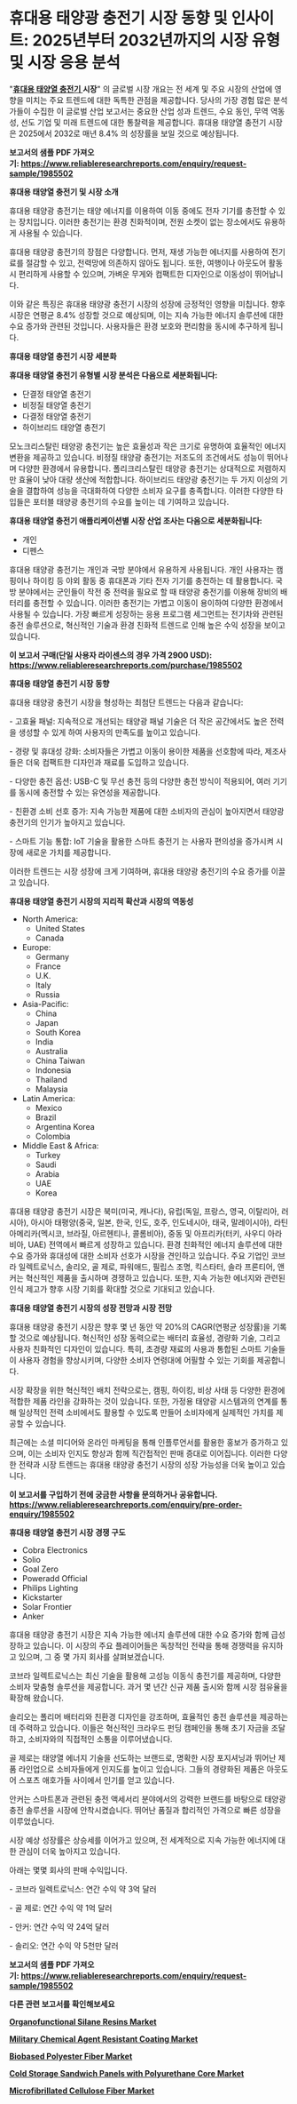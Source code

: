 <p><h1>휴대용 태양광 충전기 시장 동향 및 인사이트: 2025년부터 2032년까지의 시장 유형 및 시장 응용 분석</h1></p><p>"<strong><a href="https://www.reliableresearchreports.com/portable-solar-charger-r1985502?utm_campaign=106&utm_medium=7&utm_source=Github&utm_content=ia&utm_term=03042025&utm_id=portable-solar-charger">휴대용 태양열 충전기&nbsp;</a></strong><strong>시장</strong>" 의 글로벌 시장 개요는 전 세계 및 주요 시장의 산업에 영향을 미치는 주요 트렌드에 대한 독특한 관점을 제공합니다. 당사의 가장 경험 많은 분석가들이 수집한 이 글로벌 산업 보고서는 중요한 산업 성과 트렌드, 수요 동인, 무역 역동성, 선도 기업 및 미래 트렌드에 대한 통찰력을 제공합니다. 휴대용 태양열 충전기 시장은 2025에서 2032로 매년 8.4% 의 성장률을 보일 것으로 예상됩니다.&nbsp;</p>
<p><strong>보고서의 샘플 PDF 가져오기:&nbsp;<a href="https://www.reliableresearchreports.com/enquiry/request-sample/1985502?utm_campaign=106&utm_medium=7&utm_source=Github&utm_content=ia&utm_term=03042025&utm_id=portable-solar-charger">https://www.reliableresearchreports.com/enquiry/request-sample/1985502</a></strong></p>
<p><strong>휴대용 태양열 충전기 및 시장 소개</strong></p>
<p><p>휴대용 태양광 충전기는 태양 에너지를 이용하여 이동 중에도 전자 기기를 충전할 수 있는 장치입니다. 이러한 충전기는 환경 친화적이며, 전원 소켓이 없는 장소에서도 유용하게 사용될 수 있습니다. </p><p>휴대용 태양광 충전기의 장점은 다양합니다. 먼저, 재생 가능한 에너지를 사용하여 전기료를 절감할 수 있고, 전력망에 의존하지 않아도 됩니다. 또한, 여행이나 아웃도어 활동 시 편리하게 사용할 수 있으며, 가벼운 무게와 컴팩트한 디자인으로 이동성이 뛰어납니다. </p><p>이와 같은 특징은 휴대용 태양광 충전기 시장의 성장에 긍정적인 영향을 미칩니다. 향후 시장은 연평균 8.4% 성장할 것으로 예상되며, 이는 지속 가능한 에너지 솔루션에 대한 수요 증가와 관련된 것입니다. 사용자들은 환경 보호와 편리함을 동시에 추구하게 됩니다.</p></p>
<p><strong>휴대용 태양열 충전기 시장 세분화</strong></p>
<p><strong>휴대용 태양열 충전기 유형별 시장 분석은 다음으로 세분화됩니다:</strong></p>
<p><ul><li>단결정 태양열 충전기</li><li>비정질 태양열 충전기</li><li>다결정 태양열 충전기</li><li>하이브리드 태양열 충전기</li></ul></p>
<p><p>모노크리스탈린 태양광 충전기는 높은 효율성과 작은 크기로 유명하여 효율적인 에너지 변환을 제공하고 있습니다. 비정질 태양광 충전기는 저조도의 조건에서도 성능이 뛰어나며 다양한 환경에서 유용합니다. 폴리크리스탈린 태양광 충전기는 상대적으로 저렴하지만 효율이 낮아 대량 생산에 적합합니다. 하이브리드 태양광 충전기는 두 가지 이상의 기술을 결합하여 성능을 극대화하여 다양한 소비자 요구를 충족합니다. 이러한 다양한 타입들은 포터블 태양광 충전기의 수요를 높이는 데 기여하고 있습니다.</p></p>
<p><strong>휴대용 태양열 충전기 애플리케이션별 시장 산업 조사는 다음으로 세분화됩니다:</strong></p>
<p><ul><li>개인</li><li>디펜스</li></ul></p>
<p><p>휴대용 태양광 충전기는 개인과 국방 분야에서 유용하게 사용됩니다. 개인 사용자는 캠핑이나 하이킹 등 야외 활동 중 휴대폰과 기타 전자 기기를 충전하는 데 활용합니다. 국방 분야에서는 군인들이 작전 중 전력을 필요로 할 때 태양광 충전기를 이용해 장비의 배터리를 충전할 수 있습니다. 이러한 충전기는 가볍고 이동이 용이하여 다양한 환경에서 사용될 수 있습니다. 가장 빠르게 성장하는 응용 프로그램 세그먼트는 전기차와 관련된 충전 솔루션으로, 혁신적인 기술과 환경 친화적 트렌드로 인해 높은 수익 성장을 보이고 있습니다.</p></p>
<p><strong>이 보고서 구매(단일 사용자 라이센스의 경우 가격 2900 USD): <a href="https://www.reliableresearchreports.com/purchase/1985502?utm_campaign=106&utm_medium=7&utm_source=Github&utm_content=ia&utm_term=03042025&utm_id=portable-solar-charger">https://www.reliableresearchreports.com/purchase/1985502</a></strong></p>
<p><strong>휴대용 태양열 충전기 시장 동향</strong></p>
<p><p>휴대용 태양광 충전기 시장을 형성하는 최첨단 트렌드는 다음과 같습니다:</p><p>- 고효율 패널: 지속적으로 개선되는 태양광 패널 기술은 더 작은 공간에서도 높은 전력을 생성할 수 있게 하여 사용자의 만족도를 높이고 있습니다.</p><p>- 경량 및 휴대성 강화: 소비자들은 가볍고 이동이 용이한 제품을 선호함에 따라, 제조사들은 더욱 컴팩트한 디자인과 재료를 도입하고 있습니다.</p><p>- 다양한 충전 옵션: USB-C 및 무선 충전 등의 다양한 충전 방식이 적용되어, 여러 기기를 동시에 충전할 수 있는 유연성을 제공합니다.</p><p>- 친환경 소비 선호 증가: 지속 가능한 제품에 대한 소비자의 관심이 높아지면서 태양광 충전기의 인기가 높아지고 있습니다.</p><p>- 스마트 기능 통합: IoT 기술을 활용한 스마트 충전기 는 사용자 편의성을 증가시켜 시장에 새로운 가치를 제공합니다.</p><p>이러한 트렌드는 시장 성장에 크게 기여하며, 휴대용 태양광 충전기의 수요 증가를 이끌고 있습니다.</p></p>
<p><strong>휴대용 태양열 충전기 시장의 지리적 확산과 시장의 역동성</strong></p>
<p><ul>
    <li>
        North America:
        <ul>
            <li>United States</li>
            <li>Canada</li>
        </ul>
    </li>
    <li>
        Europe:
        <ul>
            <li>Germany</li>
            <li>France</li>
            <li>U.K.</li>
            <li>Italy</li>
            <li>Russia</li>
        </ul>
    </li>
    <li>
        Asia-Pacific:
        <ul>
            <li>China</li>
            <li>Japan</li>
            <li>South Korea</li>
            <li>India</li>
            <li>Australia</li>
            <li>China Taiwan</li>
            <li>Indonesia</li>
            <li>Thailand</li>
            <li>Malaysia</li>
        </ul>
    </li>
    <li>
        Latin America:
        <ul>
            <li>Mexico</li>
            <li>Brazil</li>
            <li>Argentina Korea</li>
            <li>Colombia</li>
        </ul>
    </li>
    <li>
        Middle East & Africa:
        <ul>
            <li>Turkey</li>
            <li>Saudi</li>
            <li>Arabia</li>
            <li>UAE</li>
            <li>Korea</li>
        </ul>
    </li>
    </ul></p>
<p><p>휴대용 태양광 충전기 시장은 북미(미국, 캐나다), 유럽(독일, 프랑스, 영국, 이탈리아, 러시아), 아시아 태평양(중국, 일본, 한국, 인도, 호주, 인도네시아, 태국, 말레이시아), 라틴 아메리카(멕시코, 브라질, 아르헨티나, 콜롬비아), 중동 및 아프리카(터키, 사우디 아라비아, UAE) 전역에서 빠르게 성장하고 있습니다. 환경 친화적인 에너지 솔루션에 대한 수요 증가와 휴대성에 대한 소비자 선호가 시장을 견인하고 있습니다. 주요 기업인 코브라 일렉트로닉스, 솔리오, 골 제로, 파워애드, 필립스 조명, 킥스타터, 솔라 프론티어, 앤커는 혁신적인 제품을 출시하며 경쟁하고 있습니다. 또한, 지속 가능한 에너지와 관련된 인식 제고가 향후 시장 기회를 확대할 것으로 기대되고 있습니다.</p></p>
<p><strong>휴대용 태양열 충전기 시장의 성장 전망과 시장 전망</strong></p>
<p><p>휴대용 태양광 충전기 시장은 향후 몇 년 동안 약 20%의 CAGR(연평균 성장률)을 기록할 것으로 예상됩니다. 혁신적인 성장 동력으로는 배터리 효율성, 경량화 기술, 그리고 사용자 친화적인 디자인이 있습니다. 특히, 초경량 재료의 사용과 통합된 스마트 기술들이 사용자 경험을 향상시키며, 다양한 소비자 연령대에 어필할 수 있는 기회를 제공합니다. </p><p>시장 확장을 위한 혁신적인 배치 전략으로는, 캠핑, 하이킹, 비상 사태 등 다양한 환경에 적합한 제품 라인을 강화하는 것이 있습니다. 또한, 가정용 태양광 시스템과의 연계를 통해 일상적인 전력 소비에서도 활용할 수 있도록 만들어 소비자에게 실제적인 가치를 제공할 수 있습니다. </p><p>최근에는 소셜 미디어와 온라인 마케팅을 통해 인플루언서를 활용한 홍보가 증가하고 있으며, 이는 소비자 인지도 향상과 함께 직간접적인 판매 증대로 이어집니다. 이러한 다양한 전략과 시장 트렌드는 휴대용 태양광 충전기 시장의 성장 가능성을 더욱 높이고 있습니다.</p></p>
<p><strong>이 보고서를 구입하기 전에 궁금한 사항을 문의하거나 공유합니다. <a href="https://www.reliableresearchreports.com/enquiry/pre-order-enquiry/1985502?utm_campaign=106&utm_medium=7&utm_source=Github&utm_content=ia&utm_term=03042025&utm_id=portable-solar-charger">https://www.reliableresearchreports.com/enquiry/pre-order-enquiry/1985502</a></strong></p>
<p><strong>휴대용 태양열 충전기 시장 경쟁 구도</strong></p>
<p><ul><li>Cobra Electronics</li><li>Solio</li><li>Goal Zero</li><li>Poweradd Official</li><li>Philips Lighting</li><li>Kickstarter</li><li>Solar Frontier</li><li>Anker</li></ul></p>
<p><p>휴대용 태양광 충전기 시장은 지속 가능한 에너지 솔루션에 대한 수요 증가와 함께 급성장하고 있습니다. 이 시장의 주요 플레이어들은 독창적인 전략을 통해 경쟁력을 유지하고 있으며, 그 중 몇 가지 회사를 살펴보겠습니다.</p><p>코브라 일렉트로닉스는 최신 기술을 활용해 고성능 이동식 충전기를 제공하며, 다양한 소비자 맞춤형 솔루션을 제공합니다. 과거 몇 년간 신규 제품 출시와 함께 시장 점유율을 확장해 왔습니다.</p><p>솔리오는 폴리머 배터리와 친환경 디자인을 강조하며, 효율적인 충전 솔루션을 제공하는 데 주력하고 있습니다. 이들은 혁신적인 크라우드 펀딩 캠페인을 통해 초기 자금을 조달하고, 소비자와의 직접적인 소통을 이루어냈습니다.</p><p>골 제로는 태양열 에너지 기술을 선도하는 브랜드로, 명확한 시장 포지셔닝과 뛰어난 제품 라인업으로 소비자들에게 인지도를 높이고 있습니다. 그들의 경량화된 제품은 아웃도어 스포츠 애호가들 사이에서 인기를 얻고 있습니다.</p><p>안커는 스마트폰과 관련된 충전 액세서리 분야에서의 강력한 브랜드를 바탕으로 태양광 충전 솔루션을 시장에 안착시켰습니다. 뛰어난 품질과 합리적인 가격으로 빠른 성장을 이루었습니다.</p><p>시장 예상 성장률은 상승세를 이어가고 있으며, 전 세계적으로 지속 가능한 에너지에 대한 관심이 더욱 높아지고 있습니다.</p><p>아래는 몇몇 회사의 판매 수익입니다.</p><p>- 코브라 일렉트로닉스: 연간 수익 약 3억 달러</p><p>- 골 제로: 연간 수익 약 1억 달러</p><p>- 안커: 연간 수익 약 24억 달러</p><p>- 솔리오: 연간 수익 약 5천만 달러</p></p>
<p><strong>보고서의 샘플 PDF 가져오기:&nbsp;<a href="https://www.reliableresearchreports.com/enquiry/request-sample/1985502?utm_campaign=106&utm_medium=7&utm_source=Github&utm_content=ia&utm_term=03042025&utm_id=portable-solar-charger">https://www.reliableresearchreports.com/enquiry/request-sample/1985502</a></strong></p>
<p><strong></strong></p>
<p><strong></strong></p>
<p><strong></strong></p>
<p><strong></strong></p>
<p><strong>다른 관련 보고서를 확인해보세요</strong></p>
<p><strong><p><a href="https://github.com/minakibanov/Market-Research-Report-List-1/blob/main/organofunctional-silane-resins-market.md?utm_campaign=106&utm_medium=7&utm_source=Github&utm_content=ia&utm_term=03042025&utm_id=portable-solar-charger">Organofunctional Silane Resins Market</a></p><p><a href="https://github.com/warshatulang0/Market-Research-Report-List-1/blob/main/military-chemical-agent-resistant-coating-market.md?utm_campaign=106&utm_medium=7&utm_source=Github&utm_content=ia&utm_term=03042025&utm_id=portable-solar-charger">Military Chemical Agent Resistant Coating Market</a></p><p><a href="https://github.com/yepezkommakp/Market-Research-Report-List-1/blob/main/biobased-polyester-fiber-market.md?utm_campaign=106&utm_medium=7&utm_source=Github&utm_content=ia&utm_term=03042025&utm_id=portable-solar-charger">Biobased Polyester Fiber Market</a></p><p><a href="https://github.com/tovehiaktivi/Market-Research-Report-List-1/blob/main/cold-storage-sandwich-panels-with-polyurethane-core-market.md?utm_campaign=106&utm_medium=7&utm_source=Github&utm_content=ia&utm_term=03042025&utm_id=portable-solar-charger">Cold Storage Sandwich Panels with Polyurethane Core Market</a></p><p><a href="https://github.com/syiqvanyo/Market-Research-Report-List-1/blob/main/microfibrillated-cellulose-fiber-market.md?utm_campaign=106&utm_medium=7&utm_source=Github&utm_content=ia&utm_term=03042025&utm_id=portable-solar-charger">Microfibrillated Cellulose Fiber Market</a></p></strong></p>
<p></p>